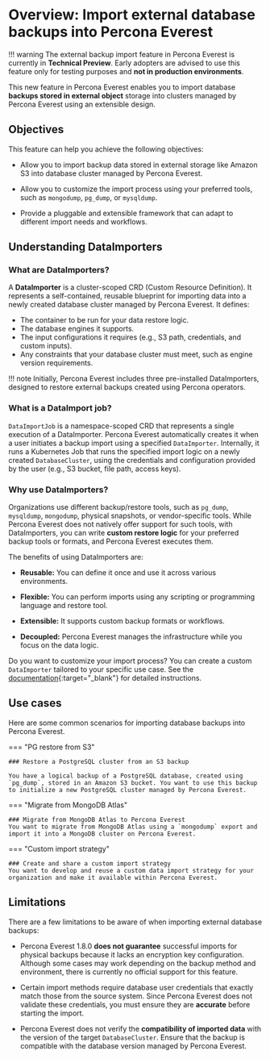 # Overview: Import external database backups into Percona Everest

!!! warning
    The external backup import feature in Percona Everest is currently in **Technical Preview**. Early adopters are advised to use this feature only for testing purposes and **not in production environments**.


This new feature in Percona Everest enables you to import database **backups stored in external object** storage into clusters managed by Percona Everest using an extensible design.

## Objectives

This feature can help you achieve the following objectives:

- Allow you to import backup data stored in external storage like Amazon S3 into database cluster managed by Percona Everest.

- Allow you to customize the import process using your preferred tools, such as `mongodump`, `pg_dump`, or `mysqldump`.

- Provide a pluggable and extensible framework that can adapt to different import needs and workflows.


## Understanding DataImporters

### What are DataImporters?

A **DataImporter** is a cluster-scoped CRD (Custom Resource Definition). It represents a self-contained, reusable blueprint for importing data into a newly created database cluster managed by Percona Everest. It defines:

- The container to be run for your data restore logic.
- The database engines it supports.
- The input configurations it requires (e.g., S3 path, credentials, and custom inputs).
- Any constraints that your database cluster must meet, such as engine version requirements.

!!! note
    Initially, Percona Everest includes three pre-installed DataImporters, designed to restore external backups created using Percona operators.

### What is a DataImport job?

`DataImportJob` is a namespace-scoped CRD that represents a single execution of a DataImporter. Percona Everest automatically creates it when a user initiates a backup import using a specified `DataImporter`. Internally, it runs a Kubernetes Job that runs the specified import logic on a newly created `DatabaseCluster`, using the credentials and configuration provided by the user (e.g., S3 bucket, file path, access keys).

### Why use DataImporters?

Organizations use different backup/restore tools, such as `pg_dump`, `mysqldump`, `mongodump`, physical snapshots, or vendor-specific tools. While Percona Everest does not natively offer support for such tools, with DataImporters, you can write **custom restore logic** for your preferred backup tools or formats, and Percona Everest executes them.

The benefits of using DataImporters are:

- **Reusable:** You can define it once and use it across various environments.

- **Flexible:** You can perform imports using any scripting or programming language and restore tool.

- **Extensible:** It supports custom backup formats or workflows.

- **Decoupled:** Percona Everest manages the infrastructure while you focus on the data logic.


Do you want to customize your import process? You can create a custom `DataImporter` tailored to your specific use case. See the [documentation](https://github.com/percona/everest-operator/blob/main/docs/guides/build_your_own_dataimporter.md){:target="_blank"} for detailed instructions.


## Use cases

Here are some common scenarios for importing database backups into Percona Everest.

=== "PG restore from S3"

    ### Restore a PostgreSQL cluster from an S3 backup

    You have a logical backup of a PostgreSQL database, created using `pg_dump`, stored in an Amazon S3 bucket. You want to use this backup to initialize a new PostgreSQL cluster managed by Percona Everest.


=== "Migrate from MongoDB Atlas"

    ### Migrate from MongoDB Atlas to Percona Everest
    You want to migrate from MongoDB Atlas using a `mongodump` export and import it into a MongoDB cluster on Percona Everest.

=== "Custom import strategy"

    ### Create and share a custom import strategy
    You want to develop and reuse a custom data import strategy for your organization and make it available within Percona Everest.

## Limitations

There are a few limitations to be aware of when importing external database backups:

- Percona Everest 1.8.0 **does not guarantee** successful imports for physical backups because it lacks an encryption key configuration. Although some cases may work depending on the backup method and environment, there is currently no official support for this feature.

- Certain import methods require database user credentials that exactly match those from the source system. Since Percona Everest does not validate these credentials, you must ensure they are **accurate** before starting the import.

- Percona Everest does not verify the **compatibility of imported data** with the version of the target `DatabaseCluster`. Ensure that the backup is compatible with the database version managed by Percona Everest.






        







